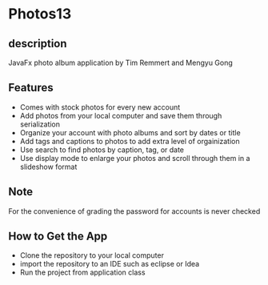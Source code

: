 <h1>Photos13</h1>
<h2>description</h2>
<p>
JavaFx photo album application by Tim Remmert and Mengyu Gong
</p>
<h2>Features</h2>
<ul>
  <li>Comes with stock photos for every new account</li>
  <li>Add photos from your local computer and save them through serialization</li>
  <li>Organize your account with photo albums and sort by dates or title</li>
  <li>Add tags and captions to photos to add extra level of orgainization</li>
  <li>Use search to find photos by caption, tag, or date</li>
  <li>Use display mode to enlarge your photos and scroll through them in a slideshow format</li>
</ul>
<h2>Note</h2>
<p>
For the convenience of grading the password for accounts is never checked
</p>
<h2>How to Get the App</h2>
<ul>
  <li>Clone the repository to your local computer</li>
  <li>import the repository to an IDE such as eclipse or Idea</li>
  <li>Run the project from application class</li>
</ul>
